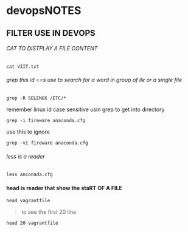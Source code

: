 # devopsNOTES
## FILTER USE IN DEVOPS
###### CAT TO DISTPLAY A FILE CONTENT
``` 
cat VIIT.txt
```

###### grep  this id ==s use to search for a word in group of ile or a single file
```
grep -R SELENUX /ETC/*
```
remember linux id case sensitive
usin grep to get into directory
```
grep -i fireware anaconda.cfg
```
use this to ignore
```
grep -vi fireware anaconda.cfg
```

###### less is a reader
```
less anconada.cfg
```

#### head is reader that show the staRT OF A FILE
```
head vagrantfile
```
> to see the first 20 line 
```
head 20 vagrantfile
```

